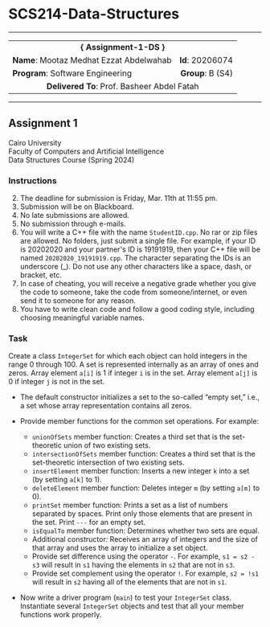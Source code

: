 # SCS214-Data-Structures
---

<div align="center">
  <table width="100%">
    <tr>
      <td colspan="2" align="center"><strong>{ Assignment-1-DS }</strong></td>
    </tr>
    <tr>
      <td align="left"><strong>Name</strong>: Mootaz Medhat Ezzat Abdelwahab</td>
      <td align="right"><strong>Id</strong>: 20206074</td>
    </tr>
    <tr>
      <td align="left"><strong>Program</strong>: Software Engineering</td>
      <td align="right"><strong>Group</strong>: B (S4)</td>
    </tr>
    <tr>
      <td colspan="2" align="center"><strong>Delivered To</strong>: Prof. Basheer Abdel Fatah</td>
    </tr>
  </table>
</div>

---

## Assignment 1

Cairo University  
Faculty of Computers and Artificial Intelligence  
Data Structures Course (Spring 2024) 

### Instructions

2. The deadline for submission is Friday, Mar. 11th at 11:55 pm.
3. Submission will be on Blackboard.
4. No late submissions are allowed.
5. No submission through e-mails.
6. You will write a C++ file with the name `StudentID.cpp`. No rar or zip files are allowed. No folders, just submit a single file. For example, if your ID is 20202020 and your partner's ID is 19191919, then your C++ file will be named `20202020_19191919.cpp`. The character separating the IDs is an underscore (_). Do not use any other characters like a space, dash, or bracket, etc.
7. In case of cheating, you will receive a negative grade whether you give the code to someone, take the code from someone/internet, or even send it to someone for any reason.
8. You have to write clean code and follow a good coding style, including choosing meaningful variable names.

### Task

Create a class `IntegerSet` for which each object can hold integers in the range 0 through 100. A set is represented internally as an array of ones and zeros. Array element `a[i]` is 1 if integer `i` is in the set. Array element `a[j]` is 0 if integer `j` is not in the set.

- The default constructor initializes a set to the so-called “empty set,” i.e., a set whose array representation contains all zeros.
- Provide member functions for the common set operations. For example:
  - `unionOfSets` member function: Creates a third set that is the set-theoretic union of two existing sets.
  - `intersectionOfSets` member function: Creates a third set that is the set-theoretic intersection of two existing sets.
  - `insertElement` member function: Inserts a new integer `k` into a set (by setting `a[k]` to 1).
  - `deleteElement` member function: Deletes integer `m` (by setting `a[m]` to 0).
  - `printSet` member function: Prints a set as a list of numbers separated by spaces. Print only those elements that are present in the set. Print `---` for an empty set.
  - `isEqualTo` member function: Determines whether two sets are equal.
  - Additional constructor: Receives an array of integers and the size of that array and uses the array to initialize a set object.
  - Provide set difference using the operator `-`. For example, `s1 = s2 - s3` will result in `s1` having the elements in `s2` that are not in `s3`.
  - Provide set complement using the operator `!`. For example, `s2 = !s1` will result in `s2` having all of the elements that are not in `s1`.

- Now write a driver program (`main`) to test your `IntegerSet` class. Instantiate several `IntegerSet` objects and test that all your member functions work properly.
